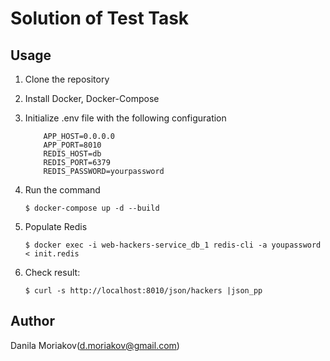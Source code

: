 # Solution of Test Task

## Usage

1. Clone the repository

2. Install Docker, Docker-Compose

3. Initialize .env file with the following configuration

    ```dotenv
        APP_HOST=0.0.0.0
        APP_PORT=8010
        REDIS_HOST=db
        REDIS_PORT=6379
        REDIS_PASSWORD=yourpassword
    ```

4. Run the command

    `` $ docker-compose up -d --build ``

5. Populate Redis

    `` $ docker exec -i web-hackers-service_db_1 redis-cli -a youpassword < init.redis ``

6. Check result:

    `` $ curl -s http://localhost:8010/json/hackers |json_pp ``

## Author

Danila Moriakov(d.moriakov@gmail.com)
